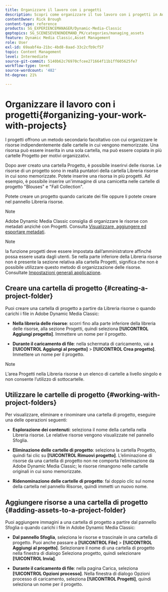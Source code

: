 ```yaml
---
title: Organizzare il lavoro con i progetti
description: Scopri come organizzare il tuo lavoro con i progetti in Adobe Dynamic Media Classic.
contentOwner: Rick Brough
content-type: reference
products: SG_EXPERIENCEMANAGER/Dynamic-Media-Classic
geptopics: SG_SCENESEVENONDEMAND_PK/categories/managing_assets
feature: Dynamic Media Classic,Asset Management
role: User
exl-id: 69aabf4a-21bc-4bd8-8aad-33c2cfb9cf57
topic: Content Management
level: Intermediate
source-git-commit: 5140b62c76970cfcee271664f11b1ff605625fe7
workflow-type: tm+mt
source-wordcount: '482'
ht-degree: 21%

---
```


# Organizzare il lavoro con i progetti{#organizing-your-work-with-projects}

I progetti offrono un metodo secondario facoltativo con cui organizzare le risorse indipendentemente dalle cartelle in cui vengono memorizzate. Una risorsa può essere inserita in una sola cartella, ma può essere copiata in più cartelle Progetto per motivi organizzativi.

Dopo aver creato una cartella Progetto, è possibile inserirvi delle risorse. Le risorse di un progetto sono in realtà puntatori della cartella Libreria risorse in cui sono memorizzate. Potete inserire una risorsa in più progetti. Ad esempio, è possibile inserire un&#39;immagine di una camicetta nelle cartelle di progetto &quot;Blouses&quot; e &quot;Fall Collection&quot;.

Potete creare un progetto quando caricate dei file oppure li potete creare nel pannello Libreria risorse.

>[!NOTE]
>
>Adobe Dynamic Media Classic consiglia di organizzare le risorse con metadati anziché con Progetti. Consulta [Visualizzare, aggiungere ed esportare metadati](viewing-adding-exporting-metadata.md).

>[!NOTE]
>
>la funzione progetti deve essere impostata dall’amministratore affinché possa essere usata dagli utenti. Se nella parte inferiore della Libreria risorse non è presente la sezione relativa alla cartella Progetti, significa che non è possibile utilizzare questo metodo di organizzazione delle risorse. Consultate [Impostazioni generali applicazione](application-setup.md#general-settings).

## Creare una cartella di progetto {#creating-a-project-folder}

Puoi creare una cartella di progetto a partire da Libreria risorse o quando carichi i file in Adobe Dynamic Media Classic:

* **Nella libreria delle risorse**: scorri fino alla parte inferiore della libreria delle risorse, alla sezione Progetti, quindi seleziona **[!UICONTROL Aggiungi progetto]**. Immettere un nome per il progetto.

* **Durante il caricamento di file**: nella schermata di caricamento, vai a **[!UICONTROL Aggiungi al progetto]** > **[!UICONTROL Crea progetto]**. Immettere un nome per il progetto.

>[!NOTE]
>
>L’area Progetti nella Libreria risorse è un elenco di cartelle a livello singolo e non consente l’utilizzo di sottocartelle.

## Utilizzare le cartelle di progetto {#working-with-project-folders}

Per visualizzare, eliminare e rinominare una cartella di progetto, eseguire una delle operazioni seguenti:

* **Esplorazione dei contenuti**: seleziona il nome della cartella nella Libreria risorse. Le relative risorse vengono visualizzate nel pannello Sfoglia.

* **Eliminazione delle cartelle di progetto**: seleziona la cartella Progetto, quindi fai clic su **[!UICONTROL Rimuovi progetto]**. L’eliminazione di risorse da una cartella di progetto non ne comporta l’eliminazione da Adobe Dynamic Media Classic; le risorse rimangono nelle cartelle originali in cui sono memorizzate.

* **Ridenominazione delle cartelle di progetto**: fai doppio clic sul nome della cartella nel pannello Risorse, quindi immetti un nuovo nome.

## Aggiungere risorse a una cartella di progetto {#adding-assets-to-a-project-folder}

Puoi aggiungere immagini a una cartella di progetto a partire dal pannello Sfoglia o quando carichi i file in Adobe Dynamic Media Classic:

* **Dal pannello Sfoglia**, seleziona le risorse e trascinale in una cartella di progetto. Puoi anche passare a **[!UICONTROL File]** > **[!UICONTROL Aggiungi al progetto]**. Selezionare il nome di una cartella di progetto nella finestra di dialogo Seleziona progetto, quindi selezionare **[!UICONTROL Invia]**.

* **Durante il caricamento di file**: nella pagina Carica, seleziona **[!UICONTROL Opzioni processo]**. Nella finestra di dialogo Opzioni processo di caricamento, seleziona **[!UICONTROL Progetti]**, quindi seleziona un nome per il progetto.
